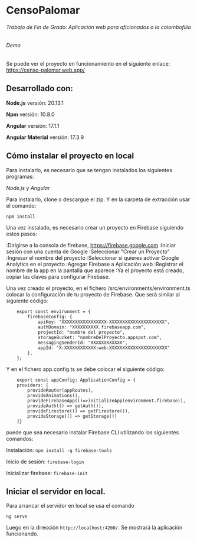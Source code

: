 # CensoPalomar

###### Trabajo de Fin de Grado: Aplicación web para aficionados a la colombofilia

###### Demo

Se puede ver el proyecto en funcionamiento en el siguiente enlace: https://censo-palomar.web.app/

## Desarrollado con:

**Node.js** versión: 20.13.1

**Npm** versión: 10.8.0

**Angular** versión: 17.1.1

**Angular Material** versión: 17.3.9

## Cómo instalar el proyecto en local

Para instalarlo, es necesario que se tengan instalados los siguientes programas:

*Node.js* y *Angular*

Para instalarlo, clone o descargue el zip. Y en la carpeta de extracción usar el comando:

```npm install```

Una vez instalado, es necesario crear un proyecto en Firebase siguiendo estos pasos:

:Dirigirse a la consola de firebase, https://firebase.google.com
:Iniciar sesión con una cuenta de Google
:Seleccionar "Crear un Proyecto"
:Ingresar el nombre del proyecto
:Seleccionar si quieres activar Google Analytics en el proyecto
:Agregar Firebase a Aplicación web
:Registrar el nombre de la app en la pantalla que aparece
:Ya el proyecto está creado, copiar las claves para configurar Firebase.


Una vez creado el proyecto, en el fichero /src/environments/environment.ts colocar la configuración de tu proyecto de Firebase. Que será similar al siguiente código:

```
    export const environment = {
        firebaseConfig: {
            apiKey: "XXXXXXXXXXXXXXXXX-XXXXXXXXXXXXXXXXXXXXX",
            authDomain: "XXXXXXXXXX.firebaseapp.com",
            projectId: "nombre del proyecto",
            storageBucket: "nombreDelProyecto.appspot.com",
            messagingSenderId: "XXXXXXXXXXXX",
            appId: "X:XXXXXXXXXXXX:web:XXXXXXXXXXXXXXXXXXXXXX"     
        },     
    };
```
Y en el fichero app.config.ts se debe colocar el siguiente código: 

```
    export const appConfig: ApplicationConfig = {
    providers: [
        provideRouter(appRoutes),
        provideAnimations(),
        provideFirebaseApp(()=>initializeApp(environment.firebase)),
        provideAuth(() => getAuth()),
        provideFirestore(() => getFirestore()),
        provideStorage(() => getStorage())
    ]}
```
puede que sea necesario instalar Firebase CLI utilizando los siguientes comandos:

Instalación: ```npm install -g firebase-tools```

Inicio de sesión: ```firebase-login```

Inicializar firebase: ```firebase-init```

## Iniciar el servidor en local.

Para arrancar el servidor en local se usa el comando 

```ng serve```

Luego en la dirección `http://localhost:4200/`. Se mostrará la aplicación funcionando.
